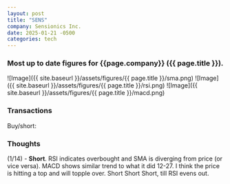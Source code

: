 ```yaml
---
layout: post
title: "SENS"
company: Sensionics Inc.
date: 2025-01-21 -0500
categories: tech
---
```


### Most up to date figures for {{page.company}} ({{ page.title }}).

![Image]({{ site.baseurl }}/assets/figures/{{ page.title }}/sma.png)
![Image]({{ site.baseurl }}/assets/figures/{{ page.title }}/rsi.png)
![Image]({{ site.baseurl }}/assets/figures/{{ page.title }}/macd.png)

### Transactions

Buy/short:


### Thoughts
(1/14) - **Short**. RSI indicates overbought and SMA is diverging from price (or vice versa). MACD shows similar trend to what it did 12-27. I think the price is hitting a top and will topple over. Short Short Short, till RSI evens out.
